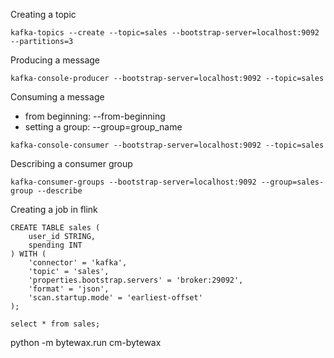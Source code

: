 

Creating a topic
```
kafka-topics --create --topic=sales --bootstrap-server=localhost:9092 --partitions=3
```

Producing a message
```
kafka-console-producer --bootstrap-server=localhost:9092 --topic=sales
```

Consuming a message
- from beginning: --from-beginning
- setting a group: --group=group_name
```
kafka-console-consumer --bootstrap-server=localhost:9092 --topic=sales 
```

Describing a consumer group
```
kafka-consumer-groups --bootstrap-server=localhost:9092 --group=sales-group --describe
```

Creating a job in flink
```
CREATE TABLE sales (
    user_id STRING,
    spending INT
) WITH (
    'connector' = 'kafka',
    'topic' = 'sales',
    'properties.bootstrap.servers' = 'broker:29092',
    'format' = 'json',
    'scan.startup.mode' = 'earliest-offset'
);

select * from sales;
```


python -m bytewax.run cm-bytewax